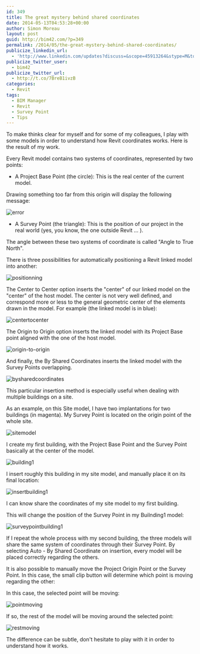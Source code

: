 ```yaml
---
id: 349
title: The great mystery behind shared coordinates
date: 2014-05-13T04:53:28+00:00
author: Simon Moreau
layout: post
guid: http://bim42.com/?p=349
permalink: /2014/05/the-great-mystery-behind-shared-coordinates/
publicize_linkedin_url:
  - 'http://www.linkedin.com/updates?discuss=&scope=45913264&stype=M&topic=5871844462954586112&type=U&a=xL68'
publicize_twitter_user:
  - bim42
publicize_twitter_url:
  - http://t.co/7BreB1ivzB
categories:
  - Revit
tags:
  - BIM Manager
  - Revit
  - Survey Point
  - Tips
---
```

To make thinks clear for myself and for some of my colleagues, I play with some models in order to understand how Revit coordinates works. Here is the result of my work.

Every Revit model contains two systems of coordinates, represented by two points:

* A Project Base Point (the circle): This is the real center of the current model.

Drawing something too far from this origin will display the following message:

![error](http://bim42.com/wp-content/uploads/2014/05/error.png)

* A Survey Point (the triangle): This is the position of our project in the real world (yes, you know, the one outside Revit ... ).

The angle between these two systems of coordinate is called "Angle to True North".

There is three possibilities for automatically positioning a Revit linked model into another:

![positionning](http://bim42.com/wp-content/uploads/2014/05/positionning.png)

The Center to Center option inserts the "center" of our linked model on the "center" of the host model. The center is not very well defined, and correspond more or less to the general geometric center of the elements drawn in the model. For example (the linked model is in blue):

![centertocenter](http://bim42.com/wp-content/uploads/2014/05/centertocenter.png)

The Origin to Origin option inserts the linked model with its Project Base point aligned with the one of the host model.

![origin-to-origin](http://bim42.com/wp-content/uploads/2014/05/origin-to-origin.png)

And finally, the By Shared Coordinates inserts the linked model with the Survey Points overlapping.

![bysharedcoordinates](http://bim42.com/wp-content/uploads/2014/05/bysharedcoordinates.png)

This particular insertion method is especially useful when dealing with multiple buildings on a site.

As an example, on this Site model, I have two implantations for two buildings (in magenta). My Survey Point is located on the origin point of the whole site.

![sitemodel](http://bim42.com/wp-content/uploads/2014/05/sitemodel.png)

I create my first building, with the Project Base Point and the Survey Point basically at the center of the model.

![building1](http://bim42.com/wp-content/uploads/2014/05/building1.png)

I insert roughly this building in my site model, and manually place it on its final location:

![insertbuilding1](http://bim42.com/wp-content/uploads/2014/05/insertbuilding1.png)

I can know share the coordinates of my site model to my first building.

This will change the position of the Survey Point in my Builnding1 model:

![surveypointbuilding1](http://bim42.com/wp-content/uploads/2014/05/surveypointbuilding1.png)

If I repeat the whole process with my second building, the three models will share the same system of coordinates through their Survey Point. By selecting Auto - By Shared Coordinate on insertion, every model will be placed correctly regarding the others.

It is also possible to manually move the Project Origin Point or the Survey Point. In this case, the small clip button will determine which point is moving regarding the other:

In this case, the selected point will be moving:

![pointmoving](http://bim42.com/wp-content/uploads/2014/05/pointmoving.png)

If so, the rest of the model will be moving around the selected point:

![restmoving](http://bim42.com/wp-content/uploads/2014/05/restmoving.png)

The difference can be subtle, don't hesitate to play with it in order to understand how it works.